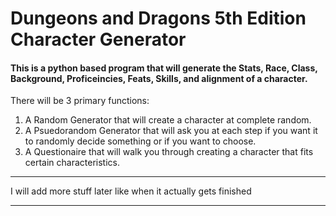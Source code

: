 # Dungeons and Dragons 5th Edition Character Generator

#### This is a python based program that will generate the Stats, Race, Class, Background, Proficeincies, Feats, Skills, and alignment of a character.

There will be 3 primary functions:
1. A Random Generator that will create a character at complete random.
2. A Psuedorandom Generator that will ask you at each step if you want it to randomly decide something or if you want to choose.
3. A Questionaire that will walk you through creating a character that fits certain characteristics.

***

I will add more stuff later like when it actually gets finished

***
